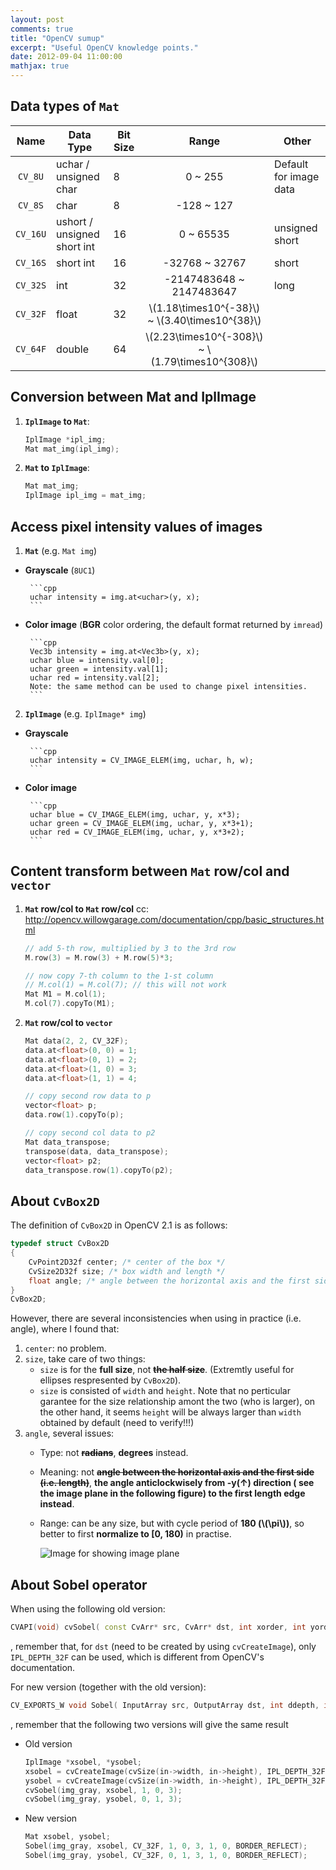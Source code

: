 ```yaml
---
layout: post
comments: true
title: "OpenCV sumup"
excerpt: "Useful OpenCV knowledge points."
date: 2012-09-04 11:00:00
mathjax: true
---
```


## Data types of `Mat`
| Name | Data Type | Bit Size | Range | Other |
|:--------:|--------|--------|:--------:|--------|
|`CV_8U`  | uchar / unsigned char | 8  | 0 ~ 255 | Default for image data |
|`CV_8S`| char | 8  | -128 ~ 127 | |
| `CV_16U` | ushort / unsigned short int | 16  | 0 ~ 65535 | unsigned short |
| `CV_16S` | short int | 16  | -32768 ~ 32767 | short |
| `CV_32S` | int | 32  | -2147483648 ~ 2147483647 | long |
| `CV_32F` | float | 32  | \\(1.18\times10^{-38}\\) ~ \\(3.40\times10^{38}\\)
| `CV_64F` | double | 64  | \\(2.23\times10^{-308}\\) ~ \\(1.79\times10^{308}\\) ||

## Conversion between Mat and IplImage
1. **`IplImage` to `Mat`**:

    ```cpp
    IplImage *ipl_img;
    Mat mat_img(ipl_img);
    ```
2. **`Mat` to `IplImage`**:

    ```cpp
    Mat mat_img;
    IplImage ipl_img = mat_img;
    ```

## Access pixel intensity values of images
1. **`Mat`** (e.g. `Mat img`)
 - **Grayscale** (`8UC1`)

        ```cpp
        uchar intensity = img.at<uchar>(y, x);
        ```
 - **Color image** (**BGR** color ordering, the default format returned by `imread`)

        ```cpp
        Vec3b intensity = img.at<Vec3b>(y, x);
        uchar blue = intensity.val[0];
        uchar green = intensity.val[1];
        uchar red = intensity.val[2];
        Note: the same method can be used to change pixel intensities.
        ```
2. **`IplImage`** (e.g. `IplImage* img`)
 - **Grayscale**

        ```cpp
        uchar intensity = CV_IMAGE_ELEM(img, uchar, h, w);
        ```
 - **Color image**

        ```cpp
        uchar blue = CV_IMAGE_ELEM(img, uchar, y, x*3);
        uchar green = CV_IMAGE_ELEM(img, uchar, y, x*3+1);
        uchar red = CV_IMAGE_ELEM(img, uchar, y, x*3+2);
        ```

## Content transform between `Mat` row/col and `vector`
1. **`Mat` row/col to `Mat` row/col**
 cc: http://opencv.willowgarage.com/documentation/cpp/basic_structures.html

    ```cpp
    // add 5-th row, multiplied by 3 to the 3rd row
    M.row(3) = M.row(3) + M.row(5)*3;

    // now copy 7-th column to the 1-st column
    // M.col(1) = M.col(7); // this will not work
    Mat M1 = M.col(1);
    M.col(7).copyTo(M1);
    ```
2. **`Mat` row/col to `vector`**

    ```cpp
    Mat data(2, 2, CV_32F);
    data.at<float>(0, 0) = 1;
    data.at<float>(0, 1) = 2;
    data.at<float>(1, 0) = 3;
    data.at<float>(1, 1) = 4;

    // copy second row data to p
    vector<float> p;  
    data.row(1).copyTo(p);

    // copy second col data to p2
    Mat data_transpose;
    transpose(data, data_transpose);
    vector<float> p2;  
    data_transpose.row(1).copyTo(p2);
    ```

## About `CvBox2D`
The definition of `CvBox2D` in OpenCV 2.1 is as follows:

```cpp
typedef struct CvBox2D
{
    CvPoint2D32f center; /* center of the box */
    CvSize2D32f size; /* box width and length */
    float angle; /* angle between the horizontal axis and the first side (i.e. length) in radians */
}
CvBox2D;
```

However, there are several inconsistencies when using in practice (i.e. angle), where I found that:
1. `center`: no problem.
2. `size`, take care of two things:
	- `size` is for the **full size**, not ~~**the half size**~~. (Extremtly useful for ellipses respresented by `CvBox2D`).
	- `size` is consisted of `width` and `height`. Note that no perticular garantee for the size relationship amont the two (who is larger), on the other hand, it seems `height` will be always larger than `width` obtained by default (need to verify!!!)
3. `angle`, several issues:
    - Type: not ~~**radians**~~, **degrees** instead.
    - Meaning: not ~~**angle between the horizontal axis and the first side (i.e. length)**~~, **the angle anticlockwisely from -y($\uparrow$) direction ( see the image plane in the following figure) to the first length edge instead**.
    - Range: can be any size, but with cycle period of **180 (\\(\pi\\))**, so better to first **normalize to [0, 180)** in practise.

	   ![Image for showing image plane](https://bytebucket.org/herohuyongtao/blog-files/raw/tip/images/image.png "Image plane")

## About Sobel operator
When using the following old version:

```cpp
CVAPI(void) cvSobel( const CvArr* src, CvArr* dst, int xorder, int yorder, int aperture_size CV_DEFAULT(3));
```
, remember that, for `dst` (need to be created by using `cvCreateImage`), only `IPL_DEPTH_32F` can be used, which is different from OpenCV's documentation.

For new version (together with the old version):

```cpp
CV_EXPORTS_W void Sobel( InputArray src, OutputArray dst, int ddepth, int dx, int dy, int ksize=3, double scale=1, double delta=0, int borderType=BORDER_DEFAULT);
```
, remember that the following two versions will give the same result

- Old version

    ```cpp
    IplImage *xsobel, *ysobel;
    xsobel = cvCreateImage(cvSize(in->width, in->height), IPL_DEPTH_32F, 1 );
    ysobel = cvCreateImage(cvSize(in->width, in->height), IPL_DEPTH_32F, 1 );
    cvSobel(img_gray, xsobel, 1, 0, 3);
    cvSobel(img_gray, ysobel, 0, 1, 3);
    ```
- New version

    ```cpp
    Mat xsobel, ysobel;
    Sobel(img_gray, xsobel, CV_32F, 1, 0, 3, 1, 0, BORDER_REFLECT);
    Sobel(img_gray, ysobel, CV_32F, 0, 1, 3, 1, 0, BORDER_REFLECT);
    ```
